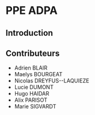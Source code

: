 # PPE ADPA

## Introduction

## Contributeurs

- Adrien BLAIR
- Maelys BOURGEAT
- Nicolas DREYFUS--LAQUIEZE
- Lucie DUMONT
- Hugo HAIDAR
- Alix PARISOT
- Marie SIGVARDT

